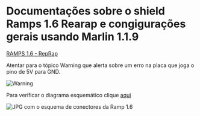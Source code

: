 # Documentações sobre o shield Ramps 1.6 Rearap e congigurações gerais usando Marlin 1.1.9



[RAMPS 1.6 - RepRap](https://reprap.org/wiki/RAMPS_1.6)

Atentar para o tópico Warning que alerta sobre um erro na placa que joga o pino de 5V para GND.

![Warning](https://reprap.org/mediawiki/images/d/d0/Shorted.png)


Para verificar o diagrama esquemático clique [aqui](https://github.com/bigtreetech/ramps-1.6/blob/master/Ramps1.6/hardware/R6Schematic%20diagram.pdf)

![JPG com o esquema de conectores da Ramp 1.6](https://reprap.org/mediawiki/images/5/55/RAMPS1-6connectors.jpg)
